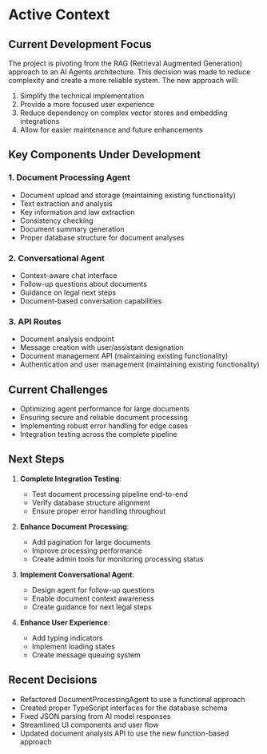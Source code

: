 # Active Context

## Current Development Focus

The project is pivoting from the RAG (Retrieval Augmented Generation) approach to an AI Agents architecture. This decision was made to reduce complexity and create a more reliable system. The new approach will:

1. Simplify the technical implementation
2. Provide a more focused user experience
3. Reduce dependency on complex vector stores and embedding integrations
4. Allow for easier maintenance and future enhancements

## Key Components Under Development

### 1. Document Processing Agent
- Document upload and storage (maintaining existing functionality)
- Text extraction and analysis
- Key information and law extraction 
- Consistency checking
- Document summary generation
- Proper database structure for document analyses

### 2. Conversational Agent
- Context-aware chat interface
- Follow-up questions about documents
- Guidance on legal next steps
- Document-based conversation capabilities

### 3. API Routes
- Document analysis endpoint 
- Message creation with user/assistant designation
- Document management API (maintaining existing functionality)
- Authentication and user management (maintaining existing functionality)

## Current Challenges

- Optimizing agent performance for large documents
- Ensuring secure and reliable document processing
- Implementing robust error handling for edge cases
- Integration testing across the complete pipeline

## Next Steps

1. **Complete Integration Testing**:
   - Test document processing pipeline end-to-end
   - Verify database structure alignment
   - Ensure proper error handling throughout

2. **Enhance Document Processing**:
   - Add pagination for large documents
   - Improve processing performance
   - Create admin tools for monitoring processing status

3. **Implement Conversational Agent**:
   - Design agent for follow-up questions
   - Enable document context awareness
   - Create guidance for next legal steps
   
4. **Enhance User Experience**:
   - Add typing indicators
   - Implement loading states
   - Create message queuing system

## Recent Decisions

- Refactored DocumentProcessingAgent to use a functional approach
- Created proper TypeScript interfaces for the database schema
- Fixed JSON parsing from AI model responses
- Streamlined UI components and user flow
- Updated document analysis API to use the new function-based approach
